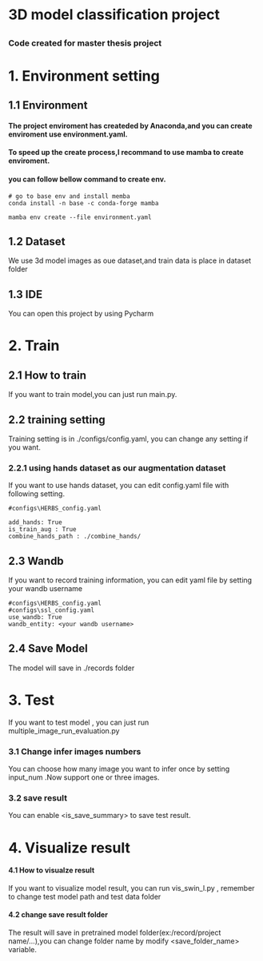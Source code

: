 # 3D model classification project
##
### Code created for master thesis project
##
# 1. Environment setting
## 1.1 Environment
#### The project enviroment has createded by Anaconda,and you can create enviroment use environment.yaml.
#### To speed up the create process,I recommand to use mamba to create enviroment.
#### you can follow bellow command to create env.
```
# go to base env and install memba
conda install -n base -c conda-forge mamba

mamba env create --file environment.yaml

```

## 1.2 Dataset
We use 3d model images as oue dataset,and 
train data is place in dataset folder
## 1.3 IDE
You can open this project by using Pycharm

# 2. Train

## 2.1 How to train
If you want to train model,you can just run main.py.

## 2.2 training setting
Training setting is in ./configs/config.yaml, you can change any setting if you want.
### 2.2.1 using hands dataset as our augmentation dataset
If you want to use hands dataset, you can edit config.yaml file with following setting.
 
```
#configs\HERBS_config.yaml

add_hands: True
is_train_aug : True
combine_hands_path : ./combine_hands/ 
```

## 2.3 Wandb
If you want to record training information, you can edit yaml file by setting your wandb username
 
```
#configs\HERBS_config.yaml
#configs\ssl_config.yaml
use_wandb: True
wandb_entity: <your wandb username>
```


## 2.4 Save Model
The model will save in ./records folder


# 3. Test

If you want to test model , you can just run multiple_image_run_evaluation.py

 ### 3.1 Change infer images numbers
You can choose how many image you  want to infer once by setting input_num .Now support one or three images.

 ### 3.2 save result
 You can enable <is_save_summary> to save test result.

# 4. Visualize result

#### 4.1 How to visualze result
If you want to visualize model result, you can run vis_swin_l.py , remember to change test model path and test data folder
#### 4.2 change save result folder
The result will save in pretrained model folder(ex:/record/project name/...),you can change folder name by modify <save_folder_name> variable.